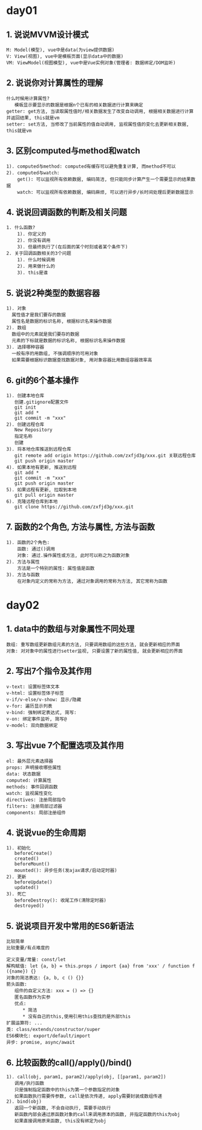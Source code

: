 # day01
## 1. 说说MVVM设计模式
    M: Model(模型), vue中是data(为view提供数据)
    V: View(视图), vue中是模板页面(显示data中的数据)
    VM: ViewModel(视图模型), vue中是Vue实例对象(管理者: 数据绑定/DOM监听) 
    
## 2. 说说你对计算属性的理解
    什么时候用计算属性?
       模板显示要显示的数据是根据n个已有的相关数据进行计算来确定
    getter: get方法, 当读取属性值时/相关数据发生了改变自动调用, 根据相关数据进行计算并返回结果, this就是vm
    setter: set方法, 当修改了当前属性的值自动调用, 监视属性值的变化去更新相关数据, this就是vm

## 3. 区别computed与method和watch
    1). computed与method: computed有缓存可以避免重复计算, 而method不可以
    2). computed与watch: 
        get(): 可以监视所有依赖数据, 编码简洁, 但只能同步计算产生一个需要显示的结果数据
        watch: 可以监视所有依赖数据, 编码麻烦, 可以进行异步/长时间处理后更新数据显示


## 4. 说说回调函数的判断及相关问题
    1. 什么函数?
        1). 你定义的
        2). 你没有调用
        3). 但最终执行了(在后面的某个时刻或者某个条件下)
    2. 关于回调函数相关的3个问题
        1). 什么时候调用
        2). 用来做什么的
        3). this是谁

## 5. 说说2种类型的数据容器
    1). 对象
      属性值才是我们要存的数据
      属性名是数据的标识名称, 根据标识名来操作数据
    2). 数组
      数组中的元素就是我们要存的数据
      元素的下标就是数据的标识名称, 根据标识名来操作数据
    3). 选择哪种容器
      一般有序的用数组, 不强调顺序的可用对象
      如果需要根据标识数据查找数据对象, 用对象容器比用数组容器效率高

## 6. git的6个基本操作
    1). 创建本地仓库
       创建.gitignore配置文件
       git init
       git add *
       git commit -m "xxx"
    2). 创建远程仓库
       New Repository
       指定名称
       创建
    3). 将本地仓库推送到远程仓库
       git remote add origin https://github.com/zxfjd3g/xxx.git 关联远程仓库
       git push origin master
    4). 如果本地有更新, 推送到远程
       git add *
       git commit -m "xxx"
       git push origin master
    5). 如果远程有更新, 拉取到本地
       git pull origin master
    6). 克隆远程仓库到本地
       git clone https://github.com/zxfjd3g/xxx.git
       
## 7. 函数的2个角色, 方法与属性, 方法与函数
    1). 函数的2个角色:
        函数: 通过()调用
        对象: 通过.操作属性或方法, 此时可以称之为函数对象
    2). 方法与属性
        方法是一个特别的属性: 属性值是函数
    3). 方法与函数
        在对象内定义的常称为方法, 通过对象调用的常称为方法, 其它常称为函数

# day02
## 1. data中的数组与对象属性不同处理
    数组: 重写数组更新数组元素的方法, 只要调用数组的这些方法, 就会更新相应的界面
    对象: 对对象中的属性进行setter监视, 只要设置了新的属性值, 就会更新相应的界面
    
## 2. 写出7个指令及其作用
    v-text: 设置标签体文本
    v-html: 设置标签体子标签
    v-if/v-else/v-show: 显示/隐藏
    v-for: 遍历显示列表
    v-bind: 强制绑定表达式, 简写:
    v-on: 绑定事件监听, 简写@
    v-model: 双向数据绑定
    
## 3. 写出vue 7个配置选项及其作用
    el: 最外层元素选择器
    props: 声明接收哪些属性
    data: 状态数据
    computed: 计算属性
    methods: 事件回调函数
    watch: 监视属性变化
    directives: 注册局部指令
    filters: 注册局部过滤器
    components: 局部注册组件
    
## 4. 说说vue的生命周期
    1). 初始化
       beforeCreate()
       created()
       beforeMount()
       mounted(): 异步任务(发ajax请求/启动定时器)
    2). 更新
       beforeUpdate()
       updated()
    3). 死亡
       beforeDestroy(): 收尾工作(清除定时器)
       destroyed()

## 5. 说说项目开发中常用的ES6新语法
    比较简单
    比较重要/有点难度的

    定义变量/常量: const/let
    解构赋值: let {a, b} = this.props / import {aa} from 'xxx' / function f ({name}) {}
    对象的简洁表达: {a, b, c () {}}
    箭头函数: 
       组件的自定义方法: xxx = () => {}
       匿名函数作为实参
       优点:
          * 简洁
          * 没有自己的this,使用引用this查找的是外部this
    扩展运算符: ...
    类: class/extends/constructor/super
    ES6模块化: export/default/import
    异步: promise, async/await

## 6. 比较函数的call()/apply()/bind()
    1). call(obj, param1, param2)/apply(obj, [[param1, param2])
       调用/执行函数
       只是强制指定函数中的this为第一个参数指定的对象
       如果函数执行需要传参数, call是依次传递, apply需要封装成数组传递
    2). bind(obj)
       返回一个新函数, 不会自动执行, 需要手动执行
       新函数内部会通过原函数对象的call来调用原本的函数, 并指定函数的this为obj
       如果直接调用原来函数, this没有绑定为obj